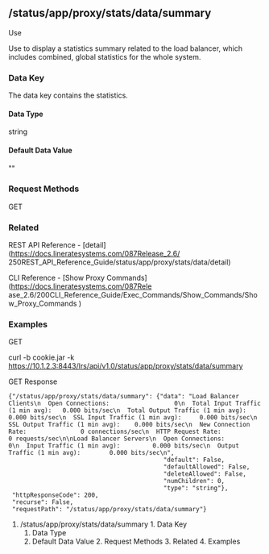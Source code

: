 ## /status/app/proxy/stats/data/summary

Use

Use to display a statistics summary related to the load balancer, which
includes combined, global statistics for the whole system.

### Data Key

The data key contains the statistics.

#### Data Type

string

#### Default Data Value

""

### Request Methods

GET

### Related

REST API Reference - [detail](https://docs.lineratesystems.com/087Release_2.6/
250REST_API_Reference_Guide/status/app/proxy/stats/data/detail)

CLI Reference - [Show Proxy Commands](https://docs.lineratesystems.com/087Rele
ase_2.6/200CLI_Reference_Guide/Exec_Commands/Show_Commands/Show_Proxy_Commands
)

### Examples

GET

curl -b cookie.jar -k
https://10.1.2.3:8443/lrs/api/v1.0/status/app/proxy/stats/data/summary

GET Response

    
    {"/status/app/proxy/stats/data/summary": {"data": "Load Balancer Clients\n  Open Connections:                  0\n  Total Input Traffic (1 min avg):   0.000 bits/sec\n  Total Output Traffic (1 min avg):  0.000 bits/sec\n  SSL Input Traffic (1 min avg):     0.000 bits/sec\n  SSL Output Traffic (1 min avg):    0.000 bits/sec\n  New Connection Rate:               0 connections/sec\n  HTTP Request Rate:                 0 requests/sec\n\nLoad Balancer Servers\n  Open Connections:                  0\n  Input Traffic (1 min avg):         0.000 bits/sec\n  Output Traffic (1 min avg):        0.000 bits/sec\n",
                                               "default": False,
                                               "defaultAllowed": False,
                                               "deleteAllowed": False,
                                               "numChildren": 0,
                                               "type": "string"},
     "httpResponseCode": 200,
     "recurse": False,
     "requestPath": "/status/app/proxy/stats/data/summary"}
    

  1. /status/app/proxy/stats/data/summary
    1. Data Key
      1. Data Type
      2. Default Data Value
    2. Request Methods
    3. Related
    4. Examples


